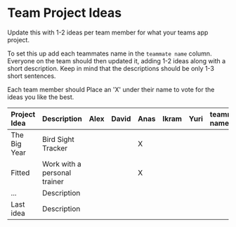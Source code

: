 # Team Project Ideas

Update this with 1-2 ideas per team member for what your teams app project.

To set this up add each teammates name in the `teammate name` column. Everyone
on the team should then updated it, adding 1-2 ideas along with a short 
description. Keep in mind that the descriptions should be only 1-3 short
sentences. 

Each team member should Place an 'X' under their name to vote for the ideas 
you like the best.

| Project Idea | Description                  | Alex | David | Anas | Ikram | Yuri | teammate name |
|:-------------|:-----------------------------|:-----|:------|:-----|:------|:-----|:--------------|
| The Big Year | Bird Sight Tracker           |      |       | X    |       |      |               |
| Fitted       | Work with a personal trainer |      |       | X    |       |      |               |
| ...          | Description                  |      |       |      |       |      |               |
| Last idea    | Description                  |      |       |      |       |      |               |